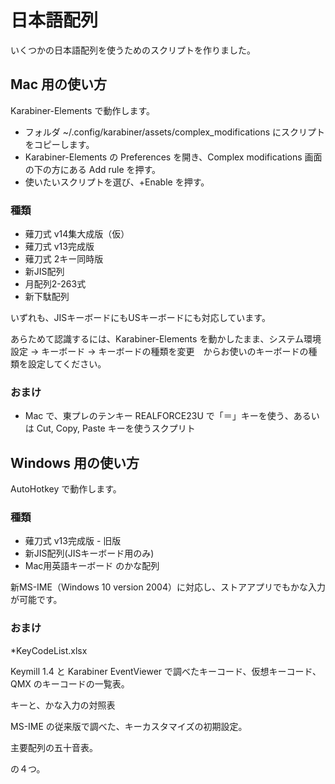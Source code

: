 # 日本語配列

いくつかの日本語配列を使うためのスクリプトを作りました。

## Mac 用の使い方

Karabiner-Elements で動作します。
* フォルダ ~/.config/karabiner/assets/complex_modifications にスクリプトをコピーします。
* Karabiner-Elements の Preferences を開き、Complex modifications 画面の下の方にある Add rule を押す。
* 使いたいスクリプトを選び、+Enable を押す。

### 種類

* 薙刀式 v14集大成版（仮）
* 薙刀式 v13完成版
* 薙刀式 2キー同時版
* 新JIS配列
* 月配列2-263式
* 新下駄配列

いずれも、JISキーボードにもUSキーボードにも対応しています。

あらためて認識するには、Karabiner-Elements を動かしたまま、システム環境設定 → キーボード → キーボードの種類を変更　からお使いのキーボードの種類を設定してください。

### おまけ

* Mac で、東プレのテンキー REALFORCE23U で「＝」キーを使う、あるいは Cut, Copy, Paste キーを使うスクプリト

## Windows 用の使い方

AutoHotkey で動作します。

### 種類

* 薙刀式 v13完成版 - 旧版
* 新JIS配列(JISキーボード用のみ)
* Mac用英語キーボード のかな配列

新MS-IME（Windows 10 version 2004）に対応し、ストアアプリでもかな入力が可能です。

### おまけ

*KeyCodeList.xlsx

Keymill 1.4 と Karabiner EventViewer で調べたキーコード、仮想キーコード、QMX のキーコードの一覧表。

キーと、かな入力の対照表

MS-IME の従来版で調べた、キーカスタマイズの初期設定。

主要配列の五十音表。

の４つ。
